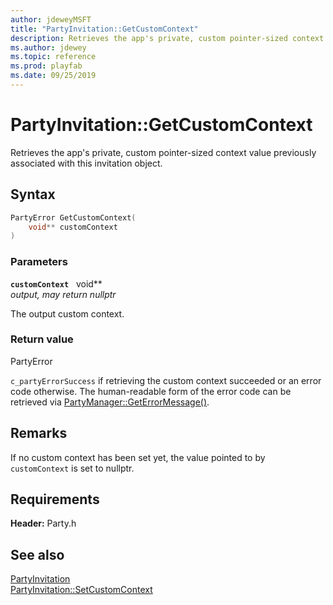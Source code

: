 ```yaml
---
author: jdeweyMSFT
title: "PartyInvitation::GetCustomContext"
description: Retrieves the app's private, custom pointer-sized context value previously associated with this invitation object.
ms.author: jdewey
ms.topic: reference
ms.prod: playfab
ms.date: 09/25/2019
---
```


# PartyInvitation::GetCustomContext  

Retrieves the app's private, custom pointer-sized context value previously associated with this invitation object.  

## Syntax  
  
```cpp
PartyError GetCustomContext(  
    void** customContext  
)  
```  
  
### Parameters  
  
**`customContext`** &nbsp; void**  
*output, may return nullptr*  
  
The output custom context.  
  
  
### Return value  
PartyError
  
```c_partyErrorSuccess``` if retrieving the custom context succeeded or an error code otherwise. The human-readable form of the error code can be retrieved via [PartyManager::GetErrorMessage()](../../PartyManager/methods/partymanager_geterrormessage.md).
  
## Remarks  
  
If no custom context has been set yet, the value pointed to by `customContext` is set to nullptr.
  
## Requirements  
  
**Header:** Party.h
  
## See also  
[PartyInvitation](../partyinvitation.md)  
[PartyInvitation::SetCustomContext](partyinvitation_setcustomcontext.md)
  
  
